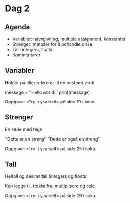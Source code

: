 
# Dag 2

## Agenda

* Variabler: navngivning, multiple assignment, konstanter
* Strenger: metoder for å behandle disse
* Tall: integers, floats
* Kommentarer

## Variabler

Holder på eller refererer til en bestemt verdi

message = ‘’Hello world!’’
print(message)

Oppgave: «Try it yourself» på side 19 i boka.

## Strenger

En serie med tegn.

‘’Dette er en streng’’
‘’Dette er også en streng’’

Oppgave: «Try it yourself» på side 25 i boka.

## Tall

Heltall og desimaltall (integers og floats)

Kan legge til, trekke fra, multiplisere og dele.

Oppgave: «Try it yourself» på side 29 i boka.
